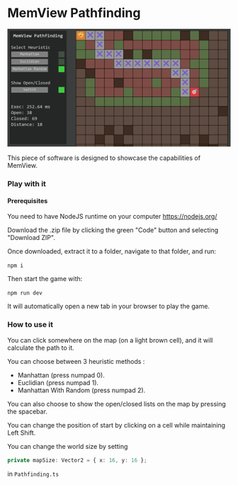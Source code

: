 # MemView Pathfinding

<p align="center">
  <img width="800" src="./assets/rsc/pathfinding.png#center">
</p>

This piece of software is designed to showcase the capabilities of MemView.

### Play with it

#### Prerequisites

You need to have NodeJS runtime on your computer https://nodejs.org/

Download the .zip file by clicking the green "Code" button and selecting "Download ZIP".

Once downloaded, extract it to a folder, navigate to that folder, and run:

`npm i`

Then start the game with:

`npm run dev`

It will automatically open a new tab in your browser to play the game.

### How to use it

You can click somewhere on the map (on a light brown cell), and it will calculate the path to it.

You can choose between 3 heuristic methods :

- Manhattan (press numpad 0).
- Euclidian (press numpad 1).
- Manhattan With Random (press numpad 2).

You can also choose to show the open/closed lists on the map by pressing the spacebar.

You can change the position of start by clicking on a cell while maintaining Left Shift.

You can change the world size by setting

```ts
private mapSize: Vector2 = { x: 16, y: 16 };
```

in `Pathfinding.ts`
